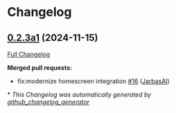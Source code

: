 # Changelog

## [0.2.3a1](https://github.com/OpenVoiceOS/skill-ovos-local-media/tree/0.2.3a1) (2024-11-15)

[Full Changelog](https://github.com/OpenVoiceOS/skill-ovos-local-media/compare/0.2.2...0.2.3a1)

**Merged pull requests:**

- fix:modernize homescreen integration [\#16](https://github.com/OpenVoiceOS/skill-ovos-local-media/pull/16) ([JarbasAl](https://github.com/JarbasAl))



\* *This Changelog was automatically generated by [github_changelog_generator](https://github.com/github-changelog-generator/github-changelog-generator)*

